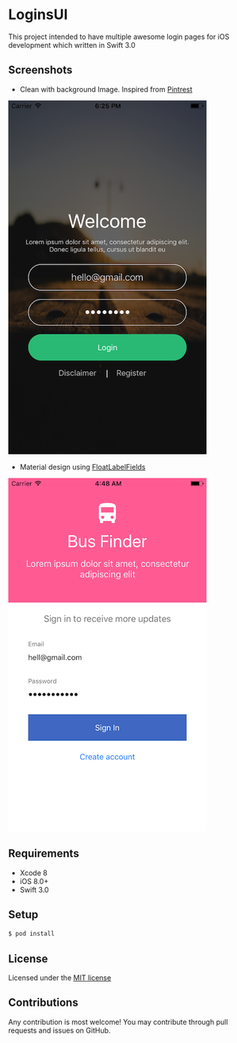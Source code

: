 # LoginsUI
This project intended to have multiple awesome login pages for iOS development which written in Swift 3.0

## Screenshots

- Clean with background Image. Inspired from [Pintrest](https://www.pinterest.com/pin/560909328562777460/)

 ![image1](/Screenshots/image1.png)

 - Material design using [FloatLabelFields](https://github.com/FahimF/FloatLabelFields)

  ![image1](/Screenshots/image2.png)

## Requirements ##

- Xcode 8
- iOS 8.0+
- Swift 3.0

## Setup ##
```bash
$ pod install
```

## License ##
Licensed under the [MIT license](http://opensource.org/licenses/MIT)

## Contributions ##
Any contribution is most welcome! You may contribute through pull requests and issues on GitHub.
